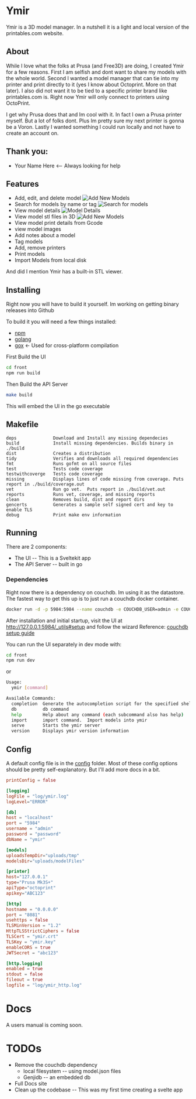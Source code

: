 # Ymir
Ymir is a 3D model manager. In a nutshell it is a light and local version of the printables.com website.

## About
While I love what the folks at Prusa (and Free3D) are doing, I created Ymir for a few reasons.
First I am selfish and dont want to share my models with the whole world. Second I wanted a
model manager that can tie into my printer and print directly to it (yes I know about Octoprint.
More on that later). I also did not want it to be tied to a specific printer brand like printables.com is.
Right now Ymir will only connect to printers using OctoPrint.

I get why Prusa does that and Im cool with it. In fact I own a Prusa printer myself. But a lot of folks dont. 
Plus Im pretty sure my next printer is gonna be a Voron. Lastly I wanted something I could run locally and
not have to create an account on.

## Thank you:
* Your Name Here <-- Always looking for help

## Features
* Add, edit, and delete model
  ![Add New Models](assets/images/Screenshot-NewModel.png "New Model")
* Search for models by name or tag
  ![Search for models](assets/images/Screenshot-Models.png "Models")
* View model details
  ![Model Details](assets/images/Screenshot-ModelFiles.png "Model Details")
* View model stl files in 3D
  ![Add New Models](assets/images/Screenshot-STLViewer.png "STL Viewer")
* View model print details from Gcode
* view model images
* Add notes about a model
* Tag models
* Add, remove printers
* Print models
* Import Models from local disk

And did I mention Ymir has a built-in STL viewer.

## Installing
Right now you will have to build it yourself.  Im working on getting binary releases into Github

To build it you will need a few things installed:
* [npm](https://docs.npmjs.com/downloading-and-installing-node-js-and-npm)
* [golang](https://go.dev/)
* [gox](https://github.com/mitchellh/gox) <- Used for cross-platform compilation

First Build the UI
```bash
cd front
npm run build
```

Then Build the API Server
```bash
make build
```

This will embed the UI in the go executable

## Makefile
```
deps              Download and Install any missing dependecies
build             Install missing dependencies. Builds binary in ./build
dist              Creates a distribution
tidy              Verifies and downloads all required dependencies
fmt               Runs gofmt on all source files
test              Tests code coverage
testwithcoverge   Tests code coverage
missing           Displays lines of code missing from coverage. Puts report in ./build/coverage.out
vet               Run go vet.  Puts report in ./build/vet.out
reports           Runs vet, coverage, and missing reports
clean             Removes build, dist and report dirs
gencerts          Generates a sample self signed cert and key to enable TLS
debug             Print make env information
```

## Running
There are 2 components:
* The UI -- This is a Sveltekit app
* The API Server -- built in go

### Dependencies
Right now there is a dependency on couchdb.  Im using it as the datastore.
The fastest way to get this up is to just run a couchdb docker container.
```zsh
docker run -d -p 5984:5984 --name couchdb -e COUCHDB_USER=admin -e COUCHDB_PASSWORD=password couchdb:latest
```
After installation and initial startup, visit the UI at http://127.0.0.1:5984/_utils#setup and follow the wizard
Reference: [couchdb setup guide](https://docs.couchdb.org/en/stable/setup/single-node.html)

You can run the UI separately in dev mode with:
```bash
cd front
npm run dev
```
or

```bash
Usage:
  ymir [command]

Available Commands:
  completion  Generate the autocompletion script for the specified shell
  db          db command
  help        Help about any command (each subcommand also has help)
  import      import command.  Import models into ymir
  serve       Starts the ymir server
  version     Displays ymir version information
```

## Config
A default config file is in the [config](config/ymir.toml) folder.  Most of these config 
options should be pretty self-explanatory.  But I'll add more docs in a bit.

```toml
printConfig = false 

[logging]
logFile = "log/ymir.log"
logLevel="ERROR"

[db]
host = "localhost"
port = "5984"
username = "admin"
password = "password"
dbName = "ymir"

[models]
uploadsTempDir="uploads/tmp"
modelsDir="uploads/modelFiles"

[printer]
host="127.0.0.1"
type="Prusa Mk3S+"
apiType="octoprint"
apikey="ABC123"

[http]
hostname = "0.0.0.0"
port = "8081"
usehttps = false
TLSMinVersion = "1.2"
HttpTLSStrictCiphers = false
TLSCert = "ymir.crt"
TLSKey = "ymir.key"
enableCORS = true
JWTSecret = "abc123"

[http.logging]
enabled = true
stdout = false
fileout = true
logfile = "log/ymir_http.log"
```

# Docs
A users manual is coming soon.

# TODOs
* Remove the couchdb dependency
    * local filesystem -- using model.json files
    * Genjidb -- an embedded db
* Full Docs site
* Clean up the codebase -- This was my first time creating a svelte app
